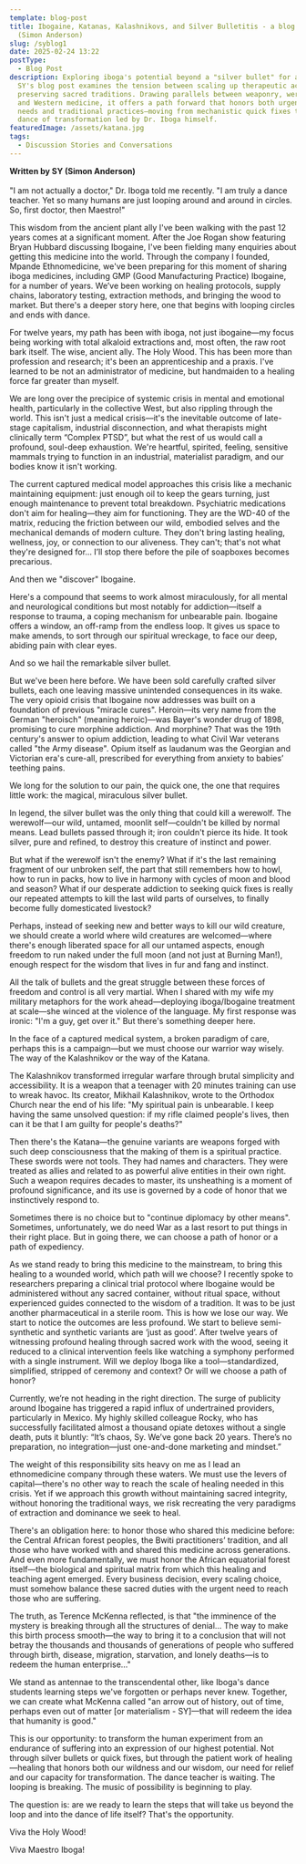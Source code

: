 ```yaml
---
template: blog-post
title: Ibogaine, Katanas, Kalashnikovs, and Silver Bulletitis - a blog by SY
  (Simon Anderson)
slug: /syblog1
date: 2025-02-24 13:22
postType:
  - Blog Post
description: Exploring iboga's potential beyond a "silver bullet" for addiction,
  SY's blog post examines the tension between scaling up therapeutic access and
  preserving sacred traditions. Drawing parallels between weaponry, werewolves,
  and Western medicine, it offers a path forward that honors both urgent healing
  needs and traditional practices—moving from mechanistic quick fixes toward a
  dance of transformation led by Dr. Iboga himself.
featuredImage: /assets/katana.jpg
tags:
  - Discussion Stories and Conversations
---
```

**Written by SY (Simon Anderson)**\
\
"I am not actually a doctor," Dr. Iboga told me recently. "I am truly a dance teacher. Yet so many humans are just looping around and around in circles. So, first doctor, then Maestro!" 

This wisdom from the ancient plant ally I've been walking with the past 12 years comes at a significant moment. After the Joe Rogan show featuring Bryan Hubbard discussing Ibogaine, I've been fielding many enquiries about getting this medicine into the world. Through the company I founded, Mpande Ethnomedicine, we've been preparing for this moment of sharing iboga medicines, including GMP (Good Manufacturing Practice) Ibogaine, for a number of years. We’ve been working on healing protocols, supply chains, laboratory testing, extraction methods, and bringing the wood to market. But there's a deeper story here, one that begins with looping circles and ends with dance.

For twelve years, my path has been with iboga, not just ibogaine—my focus being working with total alkaloid extractions and, most often, the raw root bark itself. The wise, ancient ally. The Holy Wood. This has been more than profession and research; it's been an apprenticeship and a praxis. I've learned to be not an administrator of medicine, but handmaiden to a healing force far greater than myself. 

We are long over the precipice of systemic crisis in mental and emotional health, particularly in the collective West, but also rippling through the world. This isn't just a medical crisis—it's the inevitable outcome of late-stage capitalism, industrial disconnection, and what therapists might clinically term “Complex PTSD”, but what the rest of us would call a profound, soul-deep exhaustion. We're heartful, spirited, feeling, sensitive mammals trying to function in an industrial, materialist paradigm, and our bodies know it isn't working.

The current captured medical model approaches this crisis like a mechanic maintaining equipment: just enough oil to keep the gears turning, just enough maintenance to prevent total breakdown. Psychiatric medications don't aim for healing—they aim for functioning. They are the WD-40 of the matrix, reducing the friction between our wild, embodied selves and the mechanical demands of modern culture. They don't bring lasting healing, wellness, joy, or connection to our aliveness. They can't; that's not what they're designed for… I’ll stop there before the pile of soapboxes becomes precarious.

And then we "discover" Ibogaine.

Here's a compound that seems to work almost miraculously, for all mental and neurological conditions but most notably for addiction—itself a response to trauma, a coping mechanism for unbearable pain. Ibogaine offers a window, an off-ramp from the endless loop. It gives us space to make amends, to sort through our spiritual wreckage, to face our deep, abiding pain with clear eyes.

And so we hail the remarkable silver bullet.

But we've been here before. We have been sold carefully crafted silver bullets, each one leaving massive unintended consequences in its wake. The very opioid crisis that Ibogaine now addresses was built on a foundation of previous "miracle cures". Heroin—its very name from the German "heroisch" (meaning heroic)—was Bayer's wonder drug of 1898, promising to cure morphine addiction. And morphine? That was the 19th century's answer to opium addiction, leading to what Civil War veterans called "the Army disease". Opium itself as laudanum was the Georgian and Victorian era's cure-all, prescribed for everything from anxiety to babies’ teething pains. 

We long for the solution to our pain, the quick one, the one that requires little work: the magical, miraculous silver bullet. 

In legend, the silver bullet was the only thing that could kill a werewolf. The werewolf—our wild, untamed, moonlit self—couldn't be killed by normal means. Lead bullets passed through it; iron couldn't pierce its hide. It took silver, pure and refined, to destroy this creature of instinct and power.

But what if the werewolf isn't the enemy? What if it's the last remaining fragment of our unbroken self, the part that still remembers how to howl, how to run in packs, how to live in harmony with cycles of moon and blood and season? What if our desperate addiction to seeking quick fixes is really our repeated attempts to kill the last wild parts of ourselves, to finally become fully domesticated livestock?

Perhaps, instead of seeking new and better ways to kill our wild creature, we should create a world where wild creatures are welcomed—where there's enough liberated space for all our untamed aspects, enough freedom to run naked under the full moon (and not just at Burning Man!), enough respect for the wisdom that lives in fur and fang and instinct.

All the talk of bullets and the great struggle between these forces of freedom and control is all very martial. When I shared with my wife my military metaphors for the work ahead—deploying iboga/Ibogaine treatment at scale—she winced at the violence of the language. My first response was ironic: "I'm a guy, get over it." But there's something deeper here.

In the face of a captured medical system, a broken paradigm of care, perhaps this is a campaign—but we must choose our warrior way wisely. The way of the Kalashnikov or the way of the Katana.

The Kalashnikov transformed irregular warfare through brutal simplicity and accessibility. It is a weapon that a teenager with 20 minutes training can use to wreak havoc. Its creator, Mikhail Kalashnikov, wrote to the Orthodox Church near the end of his life: "My spiritual pain is unbearable. I keep having the same unsolved question: if my rifle claimed people's lives, then can it be that I am guilty for people's deaths?" 

Then there's the Katana—the genuine variants are weapons forged with such deep consciousness that the making of them is a spiritual practice. These swords were not tools. They had names and characters. They were treated as allies and related to as powerful alive entities in their own right. Such a weapon requires decades to master, its unsheathing is a moment of profound significance, and its use is governed by a code of honor that we instinctively respond to. 

Sometimes there is no choice but to "continue diplomacy by other means". Sometimes, unfortunately, we do need War as a last resort to put things in their right place. But in going there, we can choose a path of honor or a path of expediency.

As we stand ready to bring this medicine to the mainstream, to bring this healing to a wounded world, which path will we choose? I recently spoke to researchers preparing a clinical trial protocol where Ibogaine would be administered without any sacred container, without ritual space, without experienced guides connected to the wisdom of a tradition. It was to be just another pharmaceutical in a sterile room. This is how we lose our way. We start to notice the outcomes are less profound. We start to believe semi-synthetic and synthetic variants are ‘just as good’. After twelve years of witnessing profound healing through sacred work with the wood, seeing it reduced to a clinical intervention feels like watching a symphony performed with a single instrument. Will we deploy Iboga like a tool—standardized, simplified, stripped of ceremony and context? Or will we choose a path of honor?

Currently, we’re not heading in the right direction. The surge of publicity around Ibogaine has triggered a rapid influx of undertrained providers, particularly in Mexico. My highly skilled colleague Rocky, who has successfully facilitated almost a thousand opiate detoxes without a single death, puts it bluntly: “It’s chaos, Sy. We’ve gone back 20 years. There’s no preparation, no integration—just one-and-done marketing and mindset.”

The weight of this responsibility sits heavy on me as I lead an ethnomedicine company through these waters. We must use the levers of capital—there's no other way to reach the scale of healing needed in this crisis. Yet if we approach this growth without maintaining sacred integrity, without honoring the traditional ways, we risk recreating the very paradigms of extraction and dominance we seek to heal.

There's an obligation here: to honor those who shared this medicine before: the Central African forest peoples, the Bwiti practitioners’ tradition, and all those who have worked with and shared this medicine across generations. And even more fundamentally, we must honor the African equatorial forest itself—the biological and spiritual matrix from which this healing and teaching agent emerged. Every business decision, every scaling choice, must somehow balance these sacred duties with the urgent need to reach those who are suffering.

The truth, as Terence McKenna reflected, is that "the imminence of the mystery is breaking through all the structures of denial... The way to make this birth process smooth—the way to bring it to a conclusion that will not betray the thousands and thousands of generations of people who suffered through birth, disease, migration, starvation, and lonely deaths—is to redeem the human enterprise…"

We stand as antennae to the transcendental other, like Iboga's dance students learning steps we've forgotten or perhaps never knew. Together, we can create what McKenna called "an arrow out of history, out of time, perhaps even out of matter \[or materialism - SY]—that will redeem the idea that humanity is good."

This is our opportunity: to transform the human experiment from an endurance of suffering into an expression of our highest potential. Not through silver bullets or quick fixes, but through the patient work of healing—healing that honors both our wildness and our wisdom, our need for relief and our capacity for transformation. The dance teacher is waiting. The looping is breaking. The music of possibility is beginning to play. 

The question is: are we ready to learn the steps that will take us beyond the loop and into the dance of life itself? That's the opportunity.   

Viva the Holy Wood!   

Viva Maestro Iboga!
